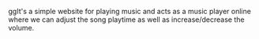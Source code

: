 ggIt's a simple website for playing music and acts as a music player online where we can adjust the song playtime as well as increase/decrease the volume.
